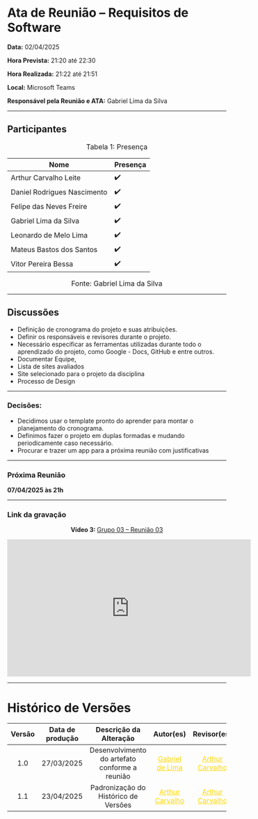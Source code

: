 # Ata de Reunião – Requisitos de Software

**Data:** 02/04/2025  

**Hora Prevista:** 21:20 até 22:30

**Hora Realizada:** 21:22 até 21:51

**Local:** Microsoft Teams  

**Responsável pela Reunião e ATA:** Gabriel Lima da Silva

---

## Participantes

<font size="3"><p style="text-align: center">Tabela 1: Presença</p></font>


<center>

| Nome            | Presença |
|-----------------|----------|
| Arthur Carvalho Leite       | ✔️    |
| Daniel Rodrigues Nascimento | ✔️    |
| Felipe das Neves Freire     | ✔️    |
| Gabriel Lima da Silva       | ✔️    |
| Leonardo de Melo Lima       | ✔️    |
| Mateus Bastos dos Santos    | ✔️    |
| Vitor Pereira Bessa         | ✔️    |


</center>

<font size="3"><p style="text-align: center">Fonte: Gabriel Lima da Silva</p></font>

---
## Discussões

- Definição de cronograma do projeto e suas atribuições.
- Definir os responsáveis e revisores durante o projeto.
- Necessário especificar as ferramentas utilizadas durante todo o aprendizado do projeto, como Google - Docs, GitHub e entre outros.
- Documentar Equipe, 
- Lista de sites avaliados
- Site selecionado para o projeto da disciplina
- Processo de Design

---
### Decisões:
- Decidimos usar o template pronto do aprender para montar o planejamento do cronograma.
- Definimos fazer o projeto em duplas formadas e mudando periodicamente caso necessário.
- Procurar e trazer um app para a próxima reunião com justificativas

---
### Próxima Reunião
**07/04/2025 às 21h**

---

### Link da gravação

<div style="text-align: center;">
  <p><strong>Vídeo 3: </strong> <a href="https://youtu.be/alWoFYYuqgA"> Grupo 03 – Reunião 03</a></p>
  <iframe width="560" height="315" src="https://www.youtube.com/embed/alWoFYYuqgA" frameborder="0" allow="accelerometer; autoplay; clipboard-write; encrypted-media; gyroscope; picture-in-picture" allowfullscreen></iframe>
</div>

---

# Histórico de Versões

| Versão | Data de produção   | Descrição da Alteração                               | Autor(es)             | Revisor(es)      |Data de Revisão |
| :----: | :----------------: | :--------------------------------------------------: | :-------------------: | :-------------:  |  :-----------: |
| 1.0    | 27/03/2025 | Desenvolvimento do artefato conforme a reunião    | <a style="color:gold;" href="https://github.com/gabriel-lima258" target="_blank">Gabriel de Lima</a> | <a style="color:gold;" href="https://github.com/arthurlleite" target="_blank">Arthur Carvalho</a> | 23/04/2025|
| 1.1    | 23/04/2025 | Padronização do Histórico de Versões | <a style="color:gold;" href="https://github.com/arthurlleite" target="_blank">Arthur Carvalho</a> | <a style="color:gold;" href="https://github.com/arthurlleite" target="_blank">Arthur Carvalho</a> | 23/04/2025|